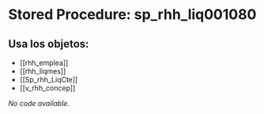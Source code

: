 # Stored Procedure: sp_rhh_liq001080

## Usa los objetos:
- [[rhh_emplea]]
- [[rhh_liqmes]]
- [[Sp_rhh_LiqCte]]
- [[v_rhh_concep]]

*No code available.*
